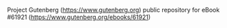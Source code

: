 Project Gutenberg (https://www.gutenberg.org) public repository for eBook #61921 (https://www.gutenberg.org/ebooks/61921)
